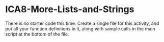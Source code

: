 # ICA8-More-Lists-and-Strings

There is no starter code this time. Create a single file for this activity, and put all your function definitions in it, along with 
sample calls in the main script at the bottom of the file.
